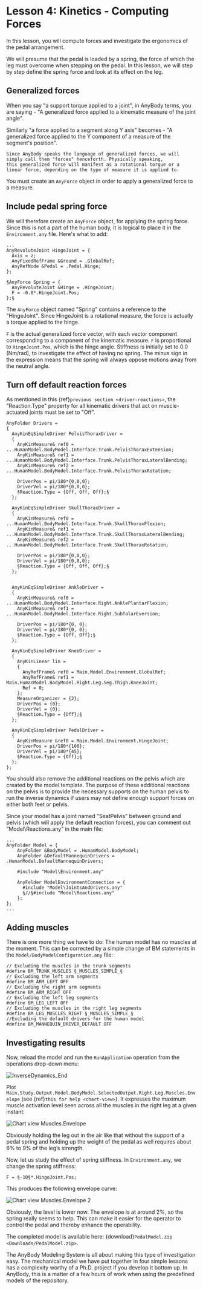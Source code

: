 # Lesson 4: Kinetics - Computing Forces

In this lesson, you will compute forces and investigate the ergonomics of the pedal arrangement.

We will presume that the pedal is loaded by a spring, the force of which the leg
must overcome when stepping on the pedal. In this lesson, we will step
by step define the spring force and look at its effect on the leg.

## Generalized forces

When you say "a support torque applied to a joint", in AnyBody terms, you are saying -
"A generalized force applied to a kinematic measure of the joint angle".

Similarly "a force applied to a segment along Y axis" becomes - "A generalized force
applied to the Y component of a measure of the segment's position".

```{note} 
Since AnyBody speaks the language of generalized forces, we will simply call them "forces" henceforth. Physically speaking,
this generalized force will manifest as a rotational torque or a linear force, depending on the type of measure it is applied to.
```

You must create an `AnyForce` object in order to apply a generalized force to a measure.

## Include pedal spring force

We will therefore create an `AnyForce` object, for applying the spring force.
Since this is not a part of the human body, it is logical to place it in the `Environment.any` file. Here's what
to add:

```AnyScriptDoc
...
AnyRevoluteJoint HingeJoint = {
  Axis = z;
  AnyFixedRefFrame &Ground = .GlobalRef;
  AnyRefNode &Pedal = .Pedal.Hinge;
};

§AnyForce Spring = {
  AnyRevoluteJoint &Hinge = .HingeJoint;
  F = -0.0*.HingeJoint.Pos;
};§
```

The `AnyForce` object named "Spring" contains a reference to the "HingeJoint". Since HingeJoint
is a rotational measure, the force is actually a torque applied to the hinge.

`F` is the actual generalized force vector, with each vector component corresponding to a
component of the kinematic measure. `F` is proportional to `HingeJoint.Pos`,
which is the hinge angle. Stiffness is initially set to 0.0 (Nm/rad), to investigate the effect of having
no spring. The minus sign in the expression means that the spring will always oppose motions away from the neutral angle.

## Turn off default reaction forces

As mentioned in this {ref}`previous section <driver-reactions>`,
the "Reaction.Type" property for all kinematic drivers that act on muscle-actuated joints must be set to "Off".

```AnyScriptDoc
AnyFolder Drivers =
{
  AnyKinEqSimpleDriver PelvisThoraxDriver =
  {
    AnyKinMeasure& ref0 = ...HumanModel.BodyModel.Interface.Trunk.PelvisThoraxExtension;
    AnyKinMeasure& ref1 = ...HumanModel.BodyModel.Interface.Trunk.PelvisThoraxLateralBending;
    AnyKinMeasure& ref2 = ...HumanModel.BodyModel.Interface.Trunk.PelvisThoraxRotation;

    DriverPos = pi/180*{0,0,0};
    DriverVel = pi/180*{0,0,0};
    §Reaction.Type = {Off, Off, Off};§
  };

  AnyKinEqSimpleDriver SkullThoraxDriver =
  {
    AnyKinMeasure& ref0 = ...HumanModel.BodyModel.Interface.Trunk.SkullThoraxFlexion;
    AnyKinMeasure& ref1 = ...HumanModel.BodyModel.Interface.Trunk.SkullThoraxLateralBending;
    AnyKinMeasure& ref2 = ...HumanModel.BodyModel.Interface.Trunk.SkullThoraxRotation;

    DriverPos = pi/180*{0,0,0};
    DriverVel = pi/180*{0,0,0};
    §Reaction.Type = {Off, Off, Off};§
  };


  AnyKinEqSimpleDriver AnkleDriver =
  {
    AnyKinMeasure& ref0 = ...HumanModel.BodyModel.Interface.Right.AnklePlantarFlexion;
    AnyKinMeasure& ref1 = ...HumanModel.BodyModel.Interface.Right.SubTalarEversion;

    DriverPos = pi/180*{0, 0};
    DriverVel = pi/180*{0, 0};
    §Reaction.Type = {Off, Off};§
  };

  AnyKinEqSimpleDriver KneeDriver =
  {
    AnyKinLinear lin =
    {
      AnyRefFrame& ref0 = Main.Model.Environment.GlobalRef;
      AnyRefFrame& ref1 = Main.HumanModel.BodyModel.Right.Leg.Seg.Thigh.KneeJoint;
      Ref = 0;
    };
    MeasureOrganizer = {2};
    DriverPos = {0};
    DriverVel = {0};
    §Reaction.Type = {Off};§
  };

  AnyKinEqSimpleDriver PedalDriver =
  {
    AnyKinMeasure &ref0 = Main.Model.Environment.HingeJoint;
    DriverPos = pi/180*{100};
    DriverVel = pi/180*{45};
    §Reaction.Type = {Off};§
  };
};
```

You should also remove the additional reactions on the pelvis which are
created by the model template. The purpose of these additional reactions
on the pelvis is to provide the necessary supports on the human pelvis
to run the inverse dynamics if users may not define enough support
forces on either both feet or pelvis.

Since your model has a joint named "SeatPelvis" between ground and pelvis (which will apply the default reaction forces),
you can comment out “Model\\Reactions.any” in the main file:

```AnyScriptDoc
...
AnyFolder Model = {
    AnyFolder &BodyModel = .HumanModel.BodyModel;
    AnyFolder &DefaultMannequinDrivers = .HumanModel.DefaultMannequinDrivers;

    #include "Model\Environment.any"

    AnyFolder ModelEnvironmentConnection = {
      #include "Model\JointsAndDrivers.any"
      §//§#include "Model\Reactions.any"
    };
};
...
```

## Adding muscles

There is one more thing we have to do: The human model has no muscles at
the moment. This can be corrected by a simple change of BM statements in
the `Model/BodyModelConfiguration.any` file:

```AnyScriptDoc
// Excluding the muscles in the trunk segments
#define BM_TRUNK_MUSCLES §_MUSCLES_SIMPLE_§
// Excluding the left arm segments
#define BM_ARM_LEFT OFF
// Excluding the right arm segments
#define BM_ARM_RIGHT OFF
// Excluding the left leg segments
#define BM_LEG_LEFT OFF
// Excluding the muscles in the right leg segments
#define BM_LEG_MUSCLES_RIGHT §_MUSCLES_SIMPLE_§
//Excluding the default drivers for the human model
#define BM_MANNEQUIN_DRIVER_DEFAULT OFF
```

## Investigating results

Now, reload the model and run the `RunApplication` operation from the operations drop-down menu:

![InverseDynamics_End](_static/lesson4/image2.png)

Plot `Main.Study.Output.Model.BodyModel.SelectedOutput.Right.Leg.Muscles.Envelope` (see {ref}`this for help <chart-view>`).
It expresses the maximum muscle activation level seen across all the muscles
in the right leg at a given instant:

![Chart view Muscles.Envelope](_static/lesson4/image3.png)

Obviously holding the leg out in the air like that without the support
of a pedal spring and holding up the weight of the pedal as well
requires about 6% to 9% of the leg’s strength.

Now, let us study the effect of spring stiffness. In `Environment.any`, we change the spring stiffness:

```AnyScriptDoc
F = §-10§*.HingeJoint.Pos;
```

This produces the following envelope curve:

![Chart view Muscles.Envelope 2](_static/lesson4/image4.png)

Obviously, the level is lower now. The envelope is at around 2%, so the
spring really seems to help. This can make it easier for the operator to
control the pedal and thereby enhance the operability.

The completed model is available here:
{download}`PedalModel.zip <Downloads/PedalModel.zip>`.

The AnyBody Modeling System is all about making this type of
investigation easy. The mechanical model we have put together in four
simple lessons has a complexity worthy of a Ph.D. project if you develop
it bottom up. In AnyBody, this is a matter of a few hours of work when
using the predefined models of the repository.
